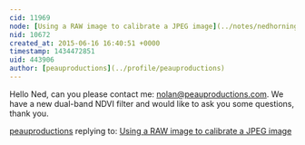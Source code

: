 ```yaml
---
cid: 11969
node: [Using a RAW image to calibrate a JPEG image](../notes/nedhorning/07-10-2014/using-a-raw-image-to-calibrate-a-jpeg-image)
nid: 10672
created_at: 2015-06-16 16:40:51 +0000
timestamp: 1434472851
uid: 443906
author: [peauproductions](../profile/peauproductions)
---
```


Hello Ned, can you please contact me: nolan@peauproductions.com.  We have a new dual-band NDVI filter and would like to ask you some questions, thank you.

[peauproductions](../profile/peauproductions) replying to: [Using a RAW image to calibrate a JPEG image](../notes/nedhorning/07-10-2014/using-a-raw-image-to-calibrate-a-jpeg-image)

